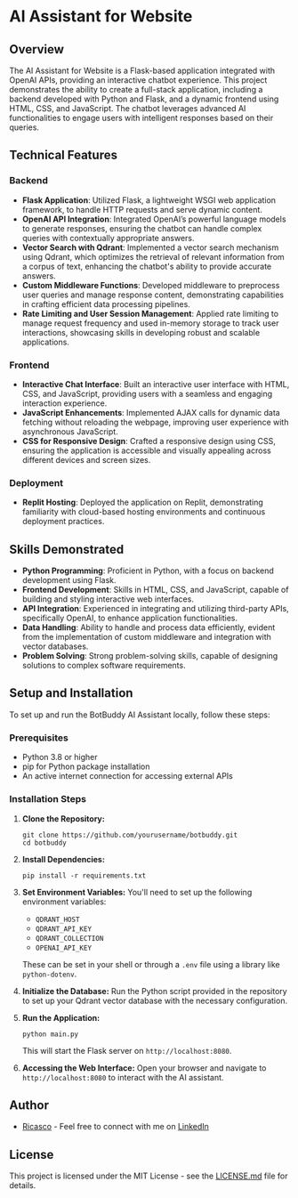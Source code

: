 # AI Assistant for Website

## Overview
The AI Assistant for Website is a Flask-based application integrated with OpenAI APIs, providing an interactive chatbot experience. This project demonstrates the ability to create a full-stack application, including a backend developed with Python and Flask, and a dynamic frontend using HTML, CSS, and JavaScript. The chatbot leverages advanced AI functionalities to engage users with intelligent responses based on their queries.

## Technical Features

### Backend
- **Flask Application**: Utilized Flask, a lightweight WSGI web application framework, to handle HTTP requests and serve dynamic content. 
- **OpenAI API Integration**: Integrated OpenAI’s powerful language models to generate responses, ensuring the chatbot can handle complex queries with contextually appropriate answers.
- **Vector Search with Qdrant**: Implemented a vector search mechanism using Qdrant, which optimizes the retrieval of relevant information from a corpus of text, enhancing the chatbot's ability to provide accurate answers.
- **Custom Middleware Functions**: Developed middleware to preprocess user queries and manage response content, demonstrating capabilities in crafting efficient data processing pipelines.
- **Rate Limiting and User Session Management**: Applied rate limiting to manage request frequency and used in-memory storage to track user interactions, showcasing skills in developing robust and scalable applications.

### Frontend
- **Interactive Chat Interface**: Built an interactive user interface with HTML, CSS, and JavaScript, providing users with a seamless and engaging interaction experience.
- **JavaScript Enhancements**: Implemented AJAX calls for dynamic data fetching without reloading the webpage, improving user experience with asynchronous JavaScript.
- **CSS for Responsive Design**: Crafted a responsive design using CSS, ensuring the application is accessible and visually appealing across different devices and screen sizes.

### Deployment
- **Replit Hosting**: Deployed the application on Replit, demonstrating familiarity with cloud-based hosting environments and continuous deployment practices.

## Skills Demonstrated
- **Python Programming**: Proficient in Python, with a focus on backend development using Flask.
- **Frontend Development**: Skills in HTML, CSS, and JavaScript, capable of building and styling interactive web interfaces.
- **API Integration**: Experienced in integrating and utilizing third-party APIs, specifically OpenAI, to enhance application functionalities.
- **Data Handling**: Ability to handle and process data efficiently, evident from the implementation of custom middleware and integration with vector databases.
- **Problem Solving**: Strong problem-solving skills, capable of designing solutions to complex software requirements.

## Setup and Installation
To set up and run the BotBuddy AI Assistant locally, follow these steps:

### Prerequisites
- Python 3.8 or higher
- pip for Python package installation
- An active internet connection for accessing external APIs

### Installation Steps
1. **Clone the Repository:**
   ```
   git clone https://github.com/yourusername/botbuddy.git
   cd botbuddy
   ```

2. **Install Dependencies:**
   ```
   pip install -r requirements.txt
   ```

3. **Set Environment Variables:**
   You'll need to set up the following environment variables:
   - `QDRANT_HOST`
   - `QDRANT_API_KEY`
   - `QDRANT_COLLECTION`
   - `OPENAI_API_KEY`
   
   These can be set in your shell or through a `.env` file using a library like `python-dotenv`.

4. **Initialize the Database:**
   Run the Python script provided in the repository to set up your Qdrant vector database with the necessary configuration.

5. **Run the Application:**
   ```
   python main.py
   ```
   This will start the Flask server on `http://localhost:8080`.

6. **Accessing the Web Interface:**
   Open your browser and navigate to `http://localhost:8080` to interact with the AI assistant.

## Author
- [Ricasco](https://github.com/ricasco) - Feel free to connect with me on [LinkedIn](https://www.linkedin.com/in/your-linkedin)

## License
This project is licensed under the MIT License - see the [LICENSE.md](LICENSE.md) file for details.
